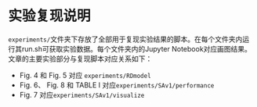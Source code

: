 # 实验复现说明

`experiments/`文件夹下存放了全部用于复现实验结果的脚本。在每个文件夹内运行其run.sh可获取实验数据。每个文件夹内的Jupyter Notebook对应画图结果。文章的主要实验部分与复现脚本对应关系如下：

- Fig. 4 和 Fig. 5 对应 `experiments/RDmodel`
- Fig. 6、 Fig. 8 和 TABLE I 对应`experiments/SAv1/performance`
- Fig. 7 对应`experiments/SAv1/visualize`